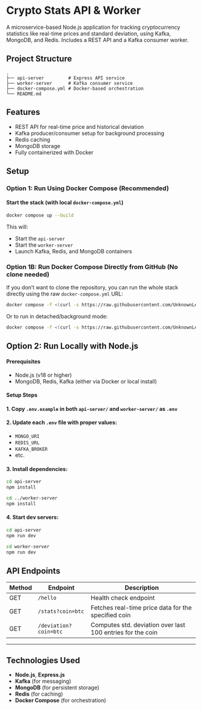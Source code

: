 # Crypto Stats API & Worker

A microservice-based Node.js application for tracking cryptocurrency statistics like real-time prices and standard deviation, using Kafka, MongoDB, and Redis. Includes a REST API and a Kafka consumer worker.

## Project Structure

```
.
├── api-server         # Express API service
├── worker-server      # Kafka consumer service
├── docker-compose.yml # Docker-based orchestration
└── README.md
```

## Features

* REST API for real-time price and historical deviation
* Kafka producer/consumer setup for background processing
* Redis caching
* MongoDB storage
* Fully containerized with Docker

## Setup

### Option 1: Run Using Docker Compose (Recommended)

#### Start the stack (with local `docker-compose.yml`)

```bash
docker compose up --build
```

This will:

* Start the `api-server`
* Start the `worker-server`
* Launch Kafka, Redis, and MongoDB containers

### Option 1B: Run Docker Compose Directly from GitHub (No clone needed)

If you don’t want to clone the repository, you can run the whole stack directly using the raw `docker-compose.yml` URL:

```bash
docker compose -f <(curl -s https://raw.githubusercontent.com/UnknownLemon03/koinx/main/docker-compose.yml) up
```

Or to run in detached/background mode:

```bash
docker compose -f <(curl -s https://raw.githubusercontent.com/UnknownLemon03/koinx/main/docker-compose.yml) up -d
```

## Option 2: Run Locally with Node.js

#### Prerequisites

* Node.js (v18 or higher)
* MongoDB, Redis, Kafka (either via Docker or local install)

#### Setup Steps

#### 1. Copy `.env.example` in both `api-server/` and `worker-server/` as `.env`

#### 2. Update each `.env` file with proper values:

* `MONGO_URI`
* `REDIS_URL`
* `KAFKA_BROKER`
* etc.

#### 3. Install dependencies:

```bash
cd api-server
npm install

cd ../worker-server
npm install
```

#### 4. Start dev servers:

```bash
cd api-server
npm run dev
```

```bash
cd worker-server
npm run dev
```

## API Endpoints

| Method | Endpoint              | Description                                                |
| ------ | --------------------- | ---------------------------------------------------------- |
| GET    | `/hello`              | Health check endpoint                                      |
| GET    | `/stats?coin=btc`     | Fetches real-time price data for the specified coin        |
| GET    | `/deviation?coin=btc` | Computes std. deviation over last 100 entries for the coin |

---

## Technologies Used

* **Node.js**, **Express.js**
* **Kafka** (for messaging)
* **MongoDB** (for persistent storage)
* **Redis** (for caching)
* **Docker Compose** (for orchestration)

